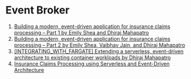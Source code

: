 
# Event Broker

1. [Building a modern, event-driven application for insurance claims processing – Part 1 by Emily Shea and Dhiraj Mahapatro](https://aws.amazon.com/blogs/industries/building-a-modern-event-drive-part-1-part-1n-application-for-insurance-claims-processing-1/)
1. [Building a modern, event-driven application for insurance claims processing – Part 2 by Emily Shea, Vaibhav Jain, and Dhiraj Mahapatro ](https://aws.amazon.com/blogs/industries/building-a-modern-event-driven-application-for-insurance-claims-processing-part-2/)
1. [[INTEGRATING_WITH_FARGATE] Extending a serverless, event-driven architecture to existing container workloads by Dhiraj Mahapatro](https://aws.amazon.com/blogs/compute/extending-a-serverless-event-driven-architecture-to-existing-container-workloads/)
1. [Insurance Claims Processing using Serverless and Event-Driven Architecture](https://github.com/aws-samples/serverless-eda-insurance-claims-processing)